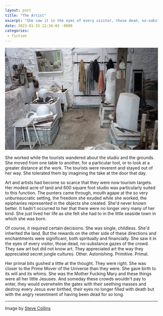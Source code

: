 ```yaml
---
layout: post
title: "The Artist"
excerpt: "She saw it in the eyes of every visitor, those dead, no-substance gazes of the crowd. They saw art but did not know art. They appreciated art the way they appreciated secret jungle cultures. Other."
date: 2023-01-15 12:34:03 -0600
categories:
 - fiction
---
```


![](/assets/2023/01/52598113908_06a6ec5217_c.jpg)

She worked while the tourists wandered about the studio and the grounds. She moved from one table to another, for a particular tool, or to look at a greater distance at the work. The tourists were reverent and stayed out of her way. She tolerated them by imagining the take at the door that day.

Art and artists had become so scarce that they were now tourism targets. Her modest acre of land and 600 square foot studio was particularly suited to this function. The punters came through, mouth agape at the so very unbureaucratic setting, the freedom she exuded while she worked, the epiphanies represented in the objects she created. She'd never known better. It hadn't occurred to her that there were no longer very many of her kind. She just lived her life as she felt she had to in the little seaside town in which she was born.

Of course, it required certain decisions. She was single, childless. She'd inherited the land. But the rewards on the other side of these directions and enchantments were significant, both spiritually and financially. She saw it in the eyes of every visitor, those dead, no-substance gazes of the crowd. They saw art but did not know art. They appreciated art the way they appreciated secret jungle cultures. Other. Astonishing. Primitive. Primal.

Her primal bits gushed a little at the thought. They were right. She was closer to the Prime Mover of the Universe than they were. She gave birth to its will and its whims. She was the Mother Fucking Mary and these things were all her little Jesuses. And someday these crowds wouldn't pay to enter, they would overwhelm the gates with their seething masses and destroy every Jesus ever birthed, their eyes no longer filled with death but with the angry resentment of having been dead for so long.

---

Image by [Steve Collins](https://www.flickr.com/photos/smallritual/52598113908/in/album-72177720304393723/)
